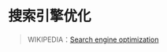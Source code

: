 # 搜索引擎优化

> WIKIPEDIA：[Search engine optimization](https://en.wikipedia.org/wiki/Search_engine_optimization)


